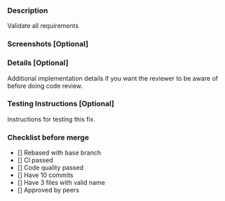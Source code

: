 ### Description
Validate all requirements

### Screenshots [Optional]

### Details [Optional]
Additional implementation details if you want the reviewer to be aware of before doing code review.

### Testing Instructions [Optional]
Instructions for testing this fix.

### Checklist before merge
- [] Rebased with base branch
- [] CI passed
- [] Code quality passed
- [] Have 10 commits
- [] Have 3 files with valid name
- [] Approved by peers
